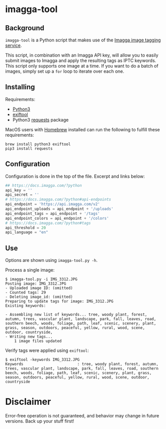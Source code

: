 # imagga-tool

## Background

`imagga-tool` is a Python script that makes use of the [Imagga image tagging service](https://imagga.com/solutions/auto-tagging.html). 

This script, in combination with an Imagga API key, will allow you to easily submit images to Imagga and apply the resulting tags as IPTC keywords. This script only supports one image at a time. If you want to do a batch of images, simply set up a `for` loop to iterate over each one. 

## Installing

Requirements:

- [Python3](https://www.python.org/download/releases/3.0/)
- [exiftool](https://www.sno.phy.queensu.ca/~phil/exiftool/)
- Python3 [requests](https://pypi.org/project/requests/) package

MacOS users with [Homebrew](https://brew.sh) installed can run the following to fulfill these requirements:

```
brew install python3 exiftool
pip3 install requests
```

## Configuration

Configuration is done in the top of the file. Excerpt and links below:

```python
## https://docs.imagga.com/?python
api_key = '' 
api_secret = '' 
# https://docs.imagga.com/?python#api-endpoints
api_endpoint = 'https://api.imagga.com/v2'
api_endpoint_uploads = api_endpoint + '/uploads'
api_endpoint_tags = api_endpoint + '/tags'
api_endpoint_colors = api_endpoint + '/colors'
# https://docs.imagga.com/?python#tags
api_threshold = 20
api_language = "en"
```

## Use

Options are shown using `imagga-tool.py -h`. 

Process a single image:

```
$ imagga-tool.py -i IMG_3312.JPG
Posting image: IMG_3312.JPG
- Uploaded image ID: (omitted)
- Counted tags: 29
- Deleting image_id: (omitted)
Preparing to update tags for image: IMG_3312.JPG
Existing keywords:

- Assembling new list of keywords... tree, woody plant, forest, autumn, trees, vascular plant, landscape, park, fall, leaves, road, southern beech, woods, foliage, path, leaf, scenic, scenery, plant, grass, season, outdoors, peaceful, yellow, rural, wood, scene, outdoor, countryside, 
- Writing new tags...
    1 image files updated
```

Verify tags were applied using `exiftool`:

```
$ exiftool -keywords IMG_3312.JPG
Keywords                        : tree, woody plant, forest, autumn, trees, vascular plant, landscape, park, fall, leaves, road, southern beech, woods, foliage, path, leaf, scenic, scenery, plant, grass, season, outdoors, peaceful, yellow, rural, wood, scene, outdoor, countryside
```

# Disclaimer

Error-free operation is not guaranteed, and behavior may change in future versions. Back up your stuff first!
